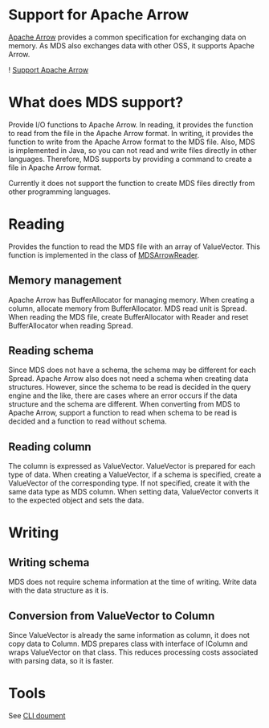 <!---
  Licensed under the Apache License, Version 2.0 (the "License");
  you may not use this file except in compliance with the License.
  You may obtain a copy of the License at

   http://www.apache.org/licenses/LICENSE-2.0

  Unless required by applicable law or agreed to in writing, software
  distributed under the License is distributed on an "AS IS" BASIS,
  WITHOUT WARRANTIES OR CONDITIONS OF ANY KIND, either express or implied.
  See the License for the specific language governing permissions and
  limitations under the License. See accompanying LICENSE file.
-->

# Support for Apache Arrow
[Apache Arrow](https://arrow.apache.org/) provides a common specification for exchanging data on memory.
As MDS also exchanges data with other OSS, it supports Apache Arrow.

! [Support Apache Arrow](mds_arrow.png)

# What does MDS support?

Provide I/O functions to Apache Arrow.
In reading, it provides the function to read from the file in the Apache Arrow format.
In writing, it provides the function to write from the Apache Arrow format to the MDS file.
Also, MDS is implemented in Java, so you can not read and write files directly in other languages.
Therefore, MDS supports by providing a command to create a file in Apache Arrow format.

Currently it does not support the function to create MDS files directly from other programming languages.

# Reading
Provides the function to read the MDS file with an array of ValueVector.
This function is implemented in the class of [MDSArrowReader](../../../src/arrow/src/main/java/jp/co/yahoo/dataplatform/mds/MDSArrowReader.java).

## Memory management
Apache Arrow has BufferAllocator for managing memory.
When creating a column, allocate memory from BufferAllocator.
MDS read unit is Spread. When reading the MDS file, create BufferAllocator with Reader and reset BufferAllocator when reading Spread.

## Reading schema
Since MDS does not have a schema, the schema may be different for each Spread.
Apache Arrow also does not need a schema when creating data structures.
However, since the schema to be read is decided in the query engine and the like, there are cases where an error occurs if the data structure and the schema are different.
When converting from MDS to Apache Arrow, support a function to read when schema to be read is decided and a function to read without schema.

## Reading column
The column is expressed as ValueVector.
ValueVector is prepared for each type of data.
When creating a ValueVector, if a schema is specified, create a ValueVector of the corresponding type.
If not specified, create it with the same data type as MDS column.
When setting data, ValueVector converts it to the expected object and sets the data.

# Writing

## Writing schema
MDS does not require schema information at the time of writing.
Write data with the data structure as it is.

## Conversion from ValueVector to Column
Since ValueVector is already the same information as column, it does not copy data to Column.
MDS prepares class with interface of IColumn and wraps ValueVector on that class.
This reduces processing costs associated with parsing data, so it is faster.

# Tools

See [CLI doument](../../to_use/cli.md)
